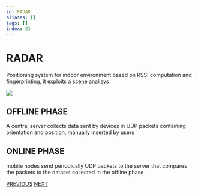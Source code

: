 ```yaml
---
id: RADAR
aliases: []
tags: []
index: 23
---
```


# RADAR

Positioning system for indoor environment based on RSSI computation and fingerprinting, it exploits a [scene analisys](BASE_TECHNIQUES.md#SCENE%20ANALYSIS)

![](mobile_systems/Pasted%20image%2020240609155153.png)

## OFFLINE PHASE

A central server collects data sent by devices in UDP packets containing orientation and position, manually inserted by users

## ONLINE PHASE

mobile nodes send periodically UDP packets to the server that compares the packets to the dataset collected in the offline phase

[PREVIOUS](pages/positioning_systems/ACTIVE_BAT.md) [NEXT](mobile_systems/pages/positioning_systems/EKAHAU.md)

